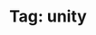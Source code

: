 ---
layout: tagindex
title: "Tag: unity"
tag: unity
description: Unity Engine is a popular game engine used to create many popular and indie games.
---